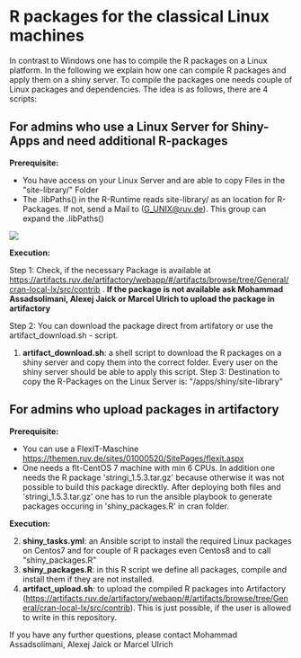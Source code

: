 # R packages for the classical Linux machines 

In contrast to Windows one has to compile the R packages on a Linux platform. In the following we explain how one can compile R packages and apply them on a shiny server. To compile the packages one needs couple of Linux packages and dependencies.
The idea is as follows, there are 4 scripts:

## For admins who use a Linux Server for Shiny-Apps and need additional R-packages

**Prerequisite:** 
* You have access on your Linux Server and are able to copy Files in the "site-library/" Folder
* The .libPaths() in the R-Runtime reads site-library/ as an location for R-Packages. If not, send a Mail to (G_UNIX@ruv.de). This group can expand the .libPaths()

![](https://github.ruv.de/cfrcrm/ansibleRShiny/blob/master/documentation/libpath.jpg)

**Execution:**

Step 1: Check, if the necessary Package is available at https://artifacts.ruv.de/artifactory/webapp/#/artifacts/browse/tree/General/cran-local-lx/src/contrib . 
**If the package is not available ask Mohammad Assadsolimani, Alexej Jaick or Marcel Ulrich to upload the package in artifactory**

Step 2: You can download the package direct from artifatory or use the artifact_download.sh - script. 
1. **artifact_download.sh**: a shell script to download the R packages on a shiny server and copy them into the correct folder. Every user on the shiny server should be able to apply this script.
Step 3: Destination to copy the R-Packages on the Linux Server is: "/apps/shiny/site-library"


## For admins who upload packages in artifactory

**Prerequisite:**
* You can use a FlexIT-Maschine https://themen.ruv.de/sites/01000520/SitePages/flexit.aspx
* One needs a flt-CentOS 7 machine with min 6 CPUs. In addition one needs the R package 'stringi_1.5.3.tar.gz' because otherwise it was not possible to build this package direcktly. After deploying both files and 'stringi_1.5.3.tar.gz' one has to run the ansible playbook to generate packages occuring in 'shiny_packages.R' in cran folder.

**Execution:**

2. **shiny_tasks.yml**: an Ansible script to install the required Linux packages on Centos7 and for couple of R packages even Centos8 and to call "shiny_packages.R"
3. **shiny_packages.R**: in this R script we define all packages, compile and install them if they are not installed.
4. **artifact_upload.sh**: to upload the compiled R packages into Artifactory (https://artifacts.ruv.de/artifactory/webapp/#/artifacts/browse/tree/General/cran-local-lx/src/contrib). This is just possible, if the user is allowed to write in this repository.

If you have any further questions, please contact Mohammad Assadsolimani, Alexej Jaick or Marcel Ulrich
